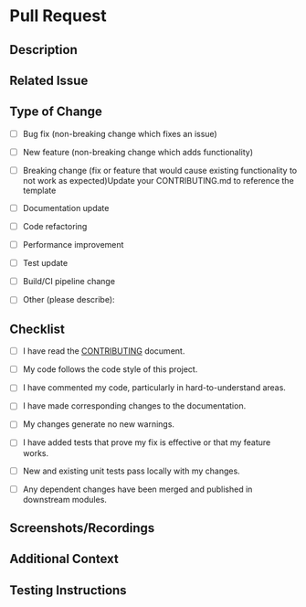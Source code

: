 # Pull Request

## Description

<!-- Provide a brief description of the changes introduced by this PR -->

## Related Issue

<!-- Link to the related issue(s) this PR addresses -->
<!-- Use keywords like "Closes #123", "Fixes #123", or "Resolves #123" -->

## Type of Change

<!-- Mark the appropriate option with an "x" (no spaces around the "x") -->

- [ ] Bug fix (non-breaking change which fixes an issue)

- [ ] New feature (non-breaking change which adds functionality)

- [ ] Breaking change (fix or feature that would cause existing functionality to not work as expected)Update your CONTRIBUTING.md to reference the template

- [ ] Documentation update

- [ ] Code refactoring

- [ ] Performance improvement

- [ ] Test update

- [ ] Build/CI pipeline change

- [ ] Other (please describe):

## Checklist

<!-- Mark items with an "x" (no spaces around the "x") once completed -->

- [ ] I have read the [CONTRIBUTING](../CONTRIBUTING.md) document.

- [ ] My code follows the code style of this project.

- [ ] I have commented my code, particularly in hard-to-understand areas.

- [ ] I have made corresponding changes to the documentation.

- [ ] My changes generate no new warnings.

- [ ] I have added tests that prove my fix is effective or that my feature works.

- [ ] New and existing unit tests pass locally with my changes.

- [ ] Any dependent changes have been merged and published in downstream modules.

## Screenshots/Recordings

<!-- If applicable, add screenshots or screen recordings to demonstrate the changes -->

## Additional Context

<!-- Add any other context about the PR here -->

## Testing Instructions

<!-- Provide instructions for reviewers to test your changes -->
